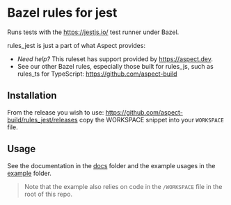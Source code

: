 # Bazel rules for jest

Runs tests with the https://jestjs.io/ test runner under Bazel.

rules_jest is just a part of what Aspect provides:

-   _Need help?_ This ruleset has support provided by https://aspect.dev.
-   See our other Bazel rules, especially those built for rules_js, such as rules_ts for TypeScript: https://github.com/aspect-build

## Installation

From the release you wish to use:
<https://github.com/aspect-build/rules_jest/releases>
copy the WORKSPACE snippet into your `WORKSPACE` file.

## Usage

See the documentation in the [docs](docs/) folder and the example usages in the [example](example/) folder.

> Note that the example also relies on code in the `/WORKSPACE` file in the root of this repo.
